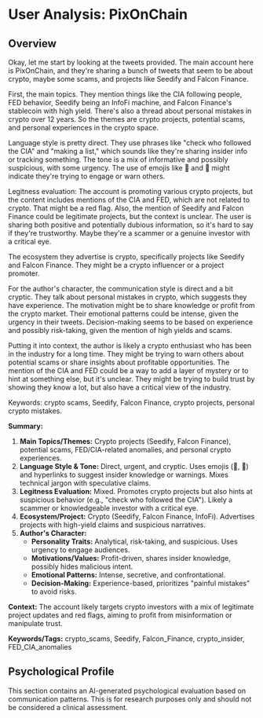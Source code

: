 # User Analysis: PixOnChain

## Overview

<think>
Okay, let me start by looking at the tweets provided. The main account here is PixOnChain, and they're sharing a bunch of tweets that seem to be about crypto, maybe some scams, and projects like Seedify and Falcon Finance. 

First, the main topics. They mention things like the CIA following people, FED behavior, Seedify being an InfoFi machine, and Falcon Finance's stablecoin with high yield. There's also a thread about personal mistakes in crypto over 12 years. So the themes are crypto projects, potential scams, and personal experiences in the crypto space.

Language style is pretty direct. They use phrases like "check who followed the CIA" and "making a list," which sounds like they're sharing insider info or tracking something. The tone is a mix of informative and possibly suspicious, with some urgency. The use of emojis like 🧵 and 🫡 might indicate they're trying to engage or warn others.

Legitness evaluation: The account is promoting various crypto projects, but the content includes mentions of the CIA and FED, which are not related to crypto. That might be a red flag. Also, the mention of Seedify and Falcon Finance could be legitimate projects, but the context is unclear. The user is sharing both positive and potentially dubious information, so it's hard to say if they're trustworthy. Maybe they're a scammer or a genuine investor with a critical eye.

The ecosystem they advertise is crypto, specifically projects like Seedify and Falcon Finance. They might be a crypto influencer or a project promoter.

For the author's character, the communication style is direct and a bit cryptic. They talk about personal mistakes in crypto, which suggests they have experience. The motivation might be to share knowledge or profit from the crypto market. Their emotional patterns could be intense, given the urgency in their tweets. Decision-making seems to be based on experience and possibly risk-taking, given the mention of high yields and scams.

Putting it into context, the author is likely a crypto enthusiast who has been in the industry for a long time. They might be trying to warn others about potential scams or share insights about profitable opportunities. The mention of the CIA and FED could be a way to add a layer of mystery or to hint at something else, but it's unclear. They might be trying to build trust by showing they know a lot, but also have a critical view of the industry.

Keywords: crypto scams, Seedify, Falcon Finance, crypto projects, personal crypto mistakes.
</think>

**Summary:**  
1. **Main Topics/Themes:** Crypto projects (Seedify, Falcon Finance), potential scams, FED/CIA-related anomalies, and personal crypto experiences.  
2. **Language Style & Tone:** Direct, urgent, and cryptic. Uses emojis (🧠, 🫡) and hyperlinks to suggest insider knowledge or warnings. Mixes technical jargon with speculative claims.  
3. **Legitness Evaluation:** Mixed. Promotes crypto projects but also hints at suspicious behavior (e.g., "check who followed the CIA"). Likely a scammer or knowledgeable investor with a critical eye.  
4. **Ecosystem/Project:** Crypto (Seedify, Falcon Finance, InfoFi). Advertises projects with high-yield claims and suspicious narratives.  
5. **Author's Character:**  
   - **Personality Traits:** Analytical, risk-taking, and suspicious. Uses urgency to engage audiences.  
   - **Motivations/Values:** Profit-driven, shares insider knowledge, possibly hides malicious intent.  
   - **Emotional Patterns:** Intense, secretive, and confrontational.  
   - **Decision-Making:** Experience-based, prioritizes "painful mistakes" to avoid risks.  

**Context:** The account likely targets crypto investors with a mix of legitimate project updates and red flags, aiming to profit from misinformation or manipulate trust.  

**Keywords/Tags:** crypto_scams, Seedify, Falcon_Finance, crypto_insider, FED_CIA_anomalies

## Psychological Profile

This section contains an AI-generated psychological evaluation based on communication patterns. This is for research purposes only and should not be considered a clinical assessment.